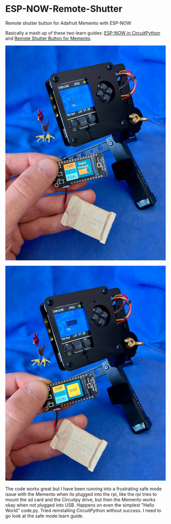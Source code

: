 # ESP-NOW-Remote-Shutter
Remote shutter button for Adafruit Memento with ESP-NOW

Basically a mash up of these two learn guides: [ESP-NOW in CircuitPython](https://learn.adafruit.com/esp-now-in-circuitpython) and [Remote Shutter Button for Memento](https://learn.adafruit.com/memento-shutter).

![](https://github.com/Airplane-Journal/ESP-NOW-Remote-Shutter/blob/main/IMG_4606.jpg "Reading signal strength from the Memento ESP-NOW replies")

![](https://github.com/Airplane-Journal/ESP-NOW-Remote-Shutter/blob/main/IMG_4608.jpg "ESP-NOW message read receipts from the send_success and send_failure counters")

The code works great but I have been running into a frustrating safe mode issue with the Memento when its plugged into the rpi, like the rpi tries to mount the sd card and the Circuitpy drive, but then the Memento works okay when not plugged into USB.  Happens on even the simplest "Hello World" code.py.  Tried reinstalling CircuitPython without success.  I need to go look at the safe mode learn guide.
